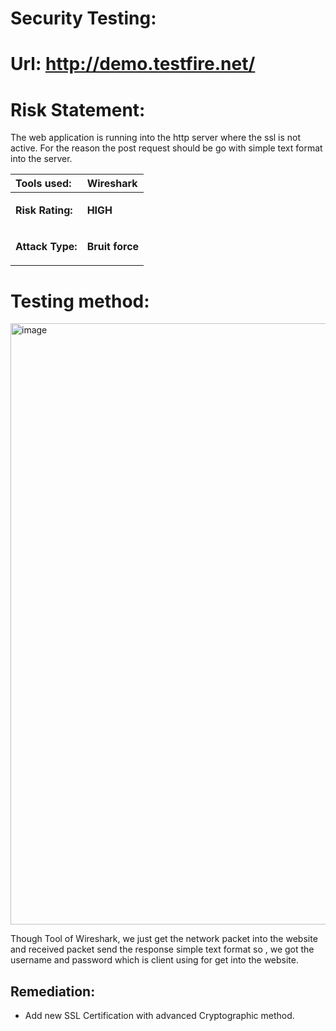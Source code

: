 # Security Testing:
# Url: <http://demo.testfire.net/>
# Risk Statement:
The web application  is running into the http server where the ssl is not active. For the reason the post   request should be go with simple text format into the server.  


|**Tools used:**|Wireshark |
| :- | :- |
|<p>**Risk Rating:**  </p><p></p>|<p>**HIGH** </p><p></p>|
|<p>**Attack Type:**</p><p></p>|<p>**Bruit force** </p><p></p>|

# **Testing  method:** 
   <img width="962" alt="image" src="https://user-images.githubusercontent.com/65080702/177790843-a77a7926-4d67-437c-8666-28b307d62dd9.png">

Though Tool of Wireshark, we just get the network packet into the website and  received packet send the response simple text format so , we got the username and password which is client using for get into the website. 

## Remediation:
* Add new  SSL Certification with advanced Cryptographic method. 


